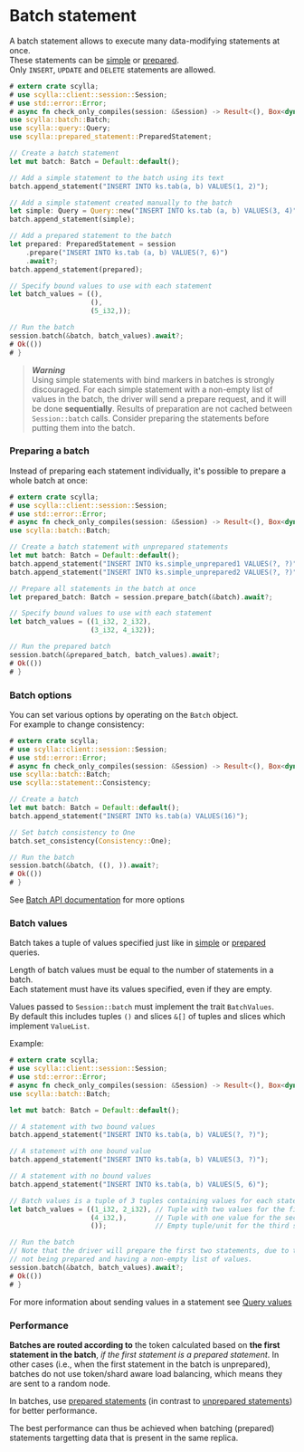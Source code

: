 # Batch statement

A batch statement allows to execute many data-modifying statements at once.\
These statements can be [simple](simple.md) or [prepared](prepared.md).\
Only `INSERT`, `UPDATE` and `DELETE` statements are allowed.

```rust
# extern crate scylla;
# use scylla::client::session::Session;
# use std::error::Error;
# async fn check_only_compiles(session: &Session) -> Result<(), Box<dyn Error>> {
use scylla::batch::Batch;
use scylla::query::Query;
use scylla::prepared_statement::PreparedStatement;

// Create a batch statement
let mut batch: Batch = Default::default();

// Add a simple statement to the batch using its text
batch.append_statement("INSERT INTO ks.tab(a, b) VALUES(1, 2)");

// Add a simple statement created manually to the batch
let simple: Query = Query::new("INSERT INTO ks.tab (a, b) VALUES(3, 4)");
batch.append_statement(simple);

// Add a prepared statement to the batch
let prepared: PreparedStatement = session
    .prepare("INSERT INTO ks.tab (a, b) VALUES(?, 6)")
    .await?;
batch.append_statement(prepared);

// Specify bound values to use with each statement
let batch_values = ((),
                    (),
                    (5_i32,));

// Run the batch
session.batch(&batch, batch_values).await?;
# Ok(())
# }
```

> ***Warning***\
> Using simple statements with bind markers in batches is strongly discouraged.
> For each simple statement with a non-empty list of values in the batch,
> the driver will send a prepare request, and it will be done **sequentially**.
> Results of preparation are not cached between `Session::batch` calls.
> Consider preparing the statements before putting them into the batch.

### Preparing a batch
Instead of preparing each statement individually, it's possible to prepare a whole batch at once:

```rust
# extern crate scylla;
# use scylla::client::session::Session;
# use std::error::Error;
# async fn check_only_compiles(session: &Session) -> Result<(), Box<dyn Error>> {
use scylla::batch::Batch;

// Create a batch statement with unprepared statements
let mut batch: Batch = Default::default();
batch.append_statement("INSERT INTO ks.simple_unprepared1 VALUES(?, ?)");
batch.append_statement("INSERT INTO ks.simple_unprepared2 VALUES(?, ?)");

// Prepare all statements in the batch at once
let prepared_batch: Batch = session.prepare_batch(&batch).await?;

// Specify bound values to use with each statement
let batch_values = ((1_i32, 2_i32),
                    (3_i32, 4_i32));

// Run the prepared batch
session.batch(&prepared_batch, batch_values).await?;
# Ok(())
# }
```

### Batch options
You can set various options by operating on the `Batch` object.\
For example to change consistency:
```rust
# extern crate scylla;
# use scylla::client::session::Session;
# use std::error::Error;
# async fn check_only_compiles(session: &Session) -> Result<(), Box<dyn Error>> {
use scylla::batch::Batch;
use scylla::statement::Consistency;

// Create a batch
let mut batch: Batch = Default::default();
batch.append_statement("INSERT INTO ks.tab(a) VALUES(16)");

// Set batch consistency to One
batch.set_consistency(Consistency::One);

// Run the batch
session.batch(&batch, ((), )).await?;
# Ok(())
# }
```

See [Batch API documentation](https://docs.rs/scylla/latest/scylla/statement/batch/struct.Batch.html)
for more options

### Batch values
Batch takes a tuple of values specified just like in [simple](simple.md) or [prepared](prepared.md) queries.

Length of batch values must be equal to the number of statements in a batch.\
Each statement must have its values specified, even if they are empty.

Values passed to `Session::batch` must implement the trait `BatchValues`.\
By default this includes tuples `()` and slices `&[]` of tuples and slices which implement `ValueList`.

Example:
```rust
# extern crate scylla;
# use scylla::client::session::Session;
# use std::error::Error;
# async fn check_only_compiles(session: &Session) -> Result<(), Box<dyn Error>> {
use scylla::batch::Batch;

let mut batch: Batch = Default::default();

// A statement with two bound values
batch.append_statement("INSERT INTO ks.tab(a, b) VALUES(?, ?)");

// A statement with one bound value
batch.append_statement("INSERT INTO ks.tab(a, b) VALUES(3, ?)");

// A statement with no bound values
batch.append_statement("INSERT INTO ks.tab(a, b) VALUES(5, 6)");

// Batch values is a tuple of 3 tuples containing values for each statement
let batch_values = ((1_i32, 2_i32), // Tuple with two values for the first statement
                    (4_i32,),       // Tuple with one value for the second statement
                    ());            // Empty tuple/unit for the third statement

// Run the batch
// Note that the driver will prepare the first two statements, due to them
// not being prepared and having a non-empty list of values.
session.batch(&batch, batch_values).await?;
# Ok(())
# }
```
For more information about sending values in a statement see [Query values](values.md)


### Performance
**Batches are routed according to** the token calculated based on **the first statement in the batch**, _if the first statement is a prepared statement_. In other cases (i.e., when the first statement in the batch is unprepared), batches do not use token/shard aware load balancing, which means they are sent to a random node.

In batches, use [prepared statements](prepared.md) (in contrast to [unprepared statements](simple.md)) for better performance.

The best performance can thus be achieved when batching (prepared) statements targetting data that is present in the same replica.


